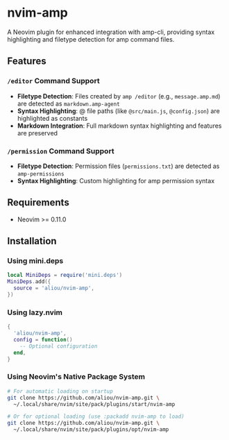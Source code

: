 # nvim-amp

A Neovim plugin for enhanced integration with amp-cli, providing syntax highlighting and filetype detection for amp command files.

## Features

### `/editor` Command Support
- **Filetype Detection**: Files created by `amp /editor` (e.g., `message.amp.md`) are detected as `markdown.amp-agent`
- **Syntax Highlighting**: @ file paths (like `@src/main.js`, `@config.json`) are highlighted as constants
- **Markdown Integration**: Full markdown syntax highlighting and features are preserved

### `/permission` Command Support
- **Filetype Detection**: Permission files (`permissions.txt`) are detected as `amp-permissions`
- **Syntax Highlighting**: Custom highlighting for amp permission syntax

## Requirements

- Neovim >= 0.11.0

## Installation

### Using mini.deps

```lua
local MiniDeps = require('mini.deps')
MiniDeps.add({
  source = 'aliou/nvim-amp',
})
```

### Using lazy.nvim

```lua
{
  'aliou/nvim-amp',
  config = function()
    -- Optional configuration
  end,
}
```

### Using Neovim's Native Package System

```bash
# For automatic loading on startup
git clone https://github.com/aliou/nvim-amp.git \
  ~/.local/share/nvim/site/pack/plugins/start/nvim-amp

# Or for optional loading (use :packadd nvim-amp to load)
git clone https://github.com/aliou/nvim-amp.git \
  ~/.local/share/nvim/site/pack/plugins/opt/nvim-amp
```
